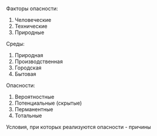 
Факторы опасности:
1. Человеческие
2. Технические
3. Природные

Среды:
1. Природная
2. Производственная
3. Городская
4. Бытовая

Опасности:
1. Вероятностные
2. Потенциальные (скрытые)
3. Перманентные
4. Тотальные

Условия, при которых реализуются опасности - причины